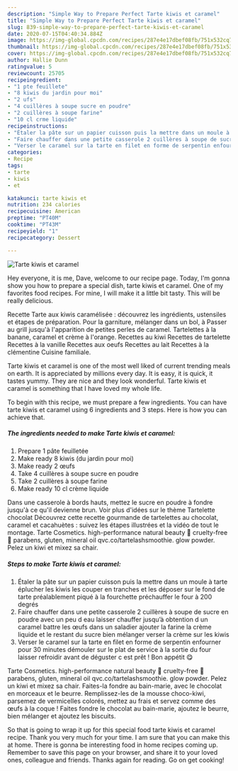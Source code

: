 ```yaml
---
description: "Simple Way to Prepare Perfect Tarte kiwis et caramel"
title: "Simple Way to Prepare Perfect Tarte kiwis et caramel"
slug: 839-simple-way-to-prepare-perfect-tarte-kiwis-et-caramel
date: 2020-07-15T04:40:34.884Z
image: https://img-global.cpcdn.com/recipes/287e4e17dbef08fb/751x532cq70/tarte-kiwis-et-caramel-photo-principale-de-la-recette.jpg
thumbnail: https://img-global.cpcdn.com/recipes/287e4e17dbef08fb/751x532cq70/tarte-kiwis-et-caramel-photo-principale-de-la-recette.jpg
cover: https://img-global.cpcdn.com/recipes/287e4e17dbef08fb/751x532cq70/tarte-kiwis-et-caramel-photo-principale-de-la-recette.jpg
author: Hallie Dunn
ratingvalue: 5
reviewcount: 25705
recipeingredient:
- "1 pte feuillete"
- "8 kiwis du jardin pour moi"
- "2 ufs"
- "4 cuillères à soupe sucre en poudre"
- "2 cuillères à soupe farine"
- "10 cl crme liquide"
recipeinstructions:
- "Étaler la pâte sur un papier cuisson puis la mettre dans un moule à tarte éplucher les kiwis les couper en tranches et les déposer sur le fond de tarte préalablement piqué à la fourchette préchauffer le four à 200 degrés"
- "Faire chauffer dans une petite casserole 2 cuillères à soupe de sucre en poudre avec un peu d eau laisser chauffer jusqu’à obtention d un caramel battre les œufs dans un saladier ajouter la farine la crème liquide et le restant du sucre bien mélanger verser la crème sur les kiwis"
- "Verser le caramel sur la tarte en filet en forme de serpentin enfourner pour 30 minutes démouler sur le plat de service à la sortie du four laisser refroidir avant de déguster c est prêt ! Bon appétit 😋"
categories:
- Recipe
tags:
- tarte
- kiwis
- et

katakunci: tarte kiwis et 
nutrition: 234 calories
recipecuisine: American
preptime: "PT40M"
cooktime: "PT43M"
recipeyield: "1"
recipecategory: Dessert

---
```



![Tarte kiwis et caramel](https://img-global.cpcdn.com/recipes/287e4e17dbef08fb/751x532cq70/tarte-kiwis-et-caramel-photo-principale-de-la-recette.jpg)

Hey everyone, it is me, Dave, welcome to our recipe page. Today, I'm gonna show you how to prepare a special dish, tarte kiwis et caramel. One of my favorites food recipes. For mine, I will make it a little bit tasty. This will be really delicious.

Recette Tarte aux kiwis caramélisée : découvrez les ingrédients, ustensiles et étapes de préparation. Pour la garniture, mélanger dans un bol, à Passer au grill jusqu&#39;à l&#39;apparition de petites perles de caramel. Tartelettes à la banane, caramel et crème à l&#39;orange. Recettes au kiwi Recettes de tartelette Recettes à la vanille Recettes aux oeufs Recettes au lait Recettes à la clémentine Cuisine familiale.

Tarte kiwis et caramel is one of the most well liked of current trending meals on earth. It is appreciated by millions every day. It is easy, it is quick, it tastes yummy. They are nice and they look wonderful. Tarte kiwis et caramel is something that I have loved my whole life.


To begin with this recipe, we must prepare a few ingredients. You can have tarte kiwis et caramel using 6 ingredients and 3 steps. Here is how you can achieve that.

<!--inarticleads1-->

##### The ingredients needed to make Tarte kiwis et caramel:

1. Prepare 1 pâte feuilletée
1. Make ready 8 kiwis (du jardin pour moi)
1. Make ready 2 œufs
1. Take 4 cuillères à soupe sucre en poudre
1. Take 2 cuillères à soupe farine
1. Make ready 10 cl crème liquide


Dans une casserole à bords hauts, mettez le sucre en poudre à fondre jusqu&#39;à ce qu&#39;il devienne brun. Voir plus d&#39;idées sur le thème Tartelette chocolat Découvrez cette recette gourmande de tartelettes au chocolat, caramel et cacahuètes : suivez les étapes illustrées et la vidéo de tout le montage. Tarte Cosmetics. high-performance natural beauty 🌻 cruelty-free 🙅 parabens, gluten, mineral oil qvc.co/tartelashsmoothie. glow powder. Pelez un kiwi et mixez sa chair. 

<!--inarticleads2-->

##### Steps to make Tarte kiwis et caramel:

1. Étaler la pâte sur un papier cuisson puis la mettre dans un moule à tarte éplucher les kiwis les couper en tranches et les déposer sur le fond de tarte préalablement piqué à la fourchette préchauffer le four à 200 degrés
1. Faire chauffer dans une petite casserole 2 cuillères à soupe de sucre en poudre avec un peu d eau laisser chauffer jusqu’à obtention d un caramel battre les œufs dans un saladier ajouter la farine la crème liquide et le restant du sucre bien mélanger verser la crème sur les kiwis
1. Verser le caramel sur la tarte en filet en forme de serpentin enfourner pour 30 minutes démouler sur le plat de service à la sortie du four laisser refroidir avant de déguster c est prêt ! Bon appétit 😋


Tarte Cosmetics. high-performance natural beauty 🌻 cruelty-free 🙅 parabens, gluten, mineral oil qvc.co/tartelashsmoothie. glow powder. Pelez un kiwi et mixez sa chair. Faites-la fondre au bain-marie, avec le chocolat en morceaux et le beurre. Remplissez-les de la mousse choco-kiwi, parsemez de vermicelles colorés, mettez au frais et servez comme des œufs à la coque ! Faites fondre le chocolat au bain-marie, ajoutez le beurre, bien mélanger et ajoutez les biscuits. 

So that is going to wrap it up for this special food tarte kiwis et caramel recipe. Thank you very much for your time. I am sure that you can make this at home. There is gonna be interesting food in home recipes coming up. Remember to save this page on your browser, and share it to your loved ones, colleague and friends. Thanks again for reading. Go on get cooking!
